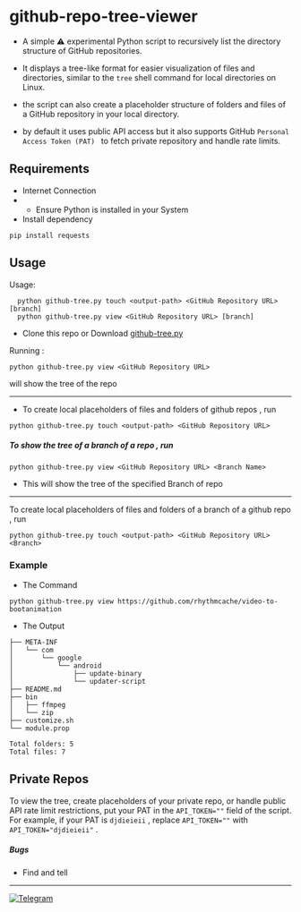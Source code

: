 # github-repo-tree-viewer

- A simple ⚠️ experimental Python script to recursively list the directory structure of GitHub repositories.

- It displays a tree-like format for easier visualization of files and directories, similar to the `tree` shell command for local directories on Linux.

-  the script can also create a placeholder structure of folders and files of a GitHub repository in your local directory.

- by default it uses public API access but it also supports GitHub `Personal Access Token (PAT) ` to fetch private repository and handle rate limits.

## Requirements
- Internet Connection
- - Ensure Python is installed in your System
- Install dependency
```
pip install requests
```

## Usage
Usage:
```
  python github-tree.py touch <output-path> <GitHub Repository URL> [branch]
  python github-tree.py view <GitHub Repository URL> [branch]
```



- Clone this repo or Download [github-tree.py](https://github.com/rhythmcache/github-repo-tree-viewer/releases/download/V2/github-tree.py)

Running :
```
python github-tree.py view <GitHub Repository URL>
```
 will show the tree of the repo
 
---
- To create local placeholders of files and folders of github repos , run
```
python github-tree.py touch <output-path> <GitHub Repository URL>
```


##### To show the tree of a branch of a repo , run
```
python github-tree.py view <GitHub Repository URL> <Branch Name>
```
- This will show the tree of the specified Branch of repo
---
To create local placeholders of files and folders of a branch of a github repo , run
```
python github-tree.py touch <output-path> <GitHub Repository URL> <Branch>
```

### Example
- The Command
```
python github-tree.py view https://github.com/rhythmcache/video-to-bootanimation
```
- The Output
```
├── META-INF
│   └── com
│       └── google
│           └── android
│               ├── update-binary
│               └── updater-script
├── README.md
├── bin
│   ├── ffmpeg
│   └── zip
├── customize.sh
└── module.prop

Total folders: 5
Total files: 7
```

## Private Repos
To view the tree, create placeholders of your private repo, or handle public API rate limit restrictions, put your PAT in the `API_TOKEN=""` field of the script. For example, if your PAT is `djdieieii` , replace `API_TOKEN=""` with `API_TOKEN="djdieieii"` .


##### Bugs
- Find and tell

---
[![Telegram](https://img.shields.io/badge/Telegram-Join%20Chat-blue?style=flat-square&logo=telegram)](https://t.me/ximistuffschat)


